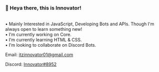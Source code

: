 ### 👋 Heya there, this is Innovator!
<br> • Mainly Interested in JavaScript, Developing Bots and APIs. Though I'm always open to learn something new!
<br> • I’m currently working on Core.
<br> • I’m currently learning HTML & CSS.
<br> • I’m looking to collaborate on Discord Bots.


Email: itzinnovator01@gmail.com


Discord: [Innovator#8952](https://discord.com/users/753845579670487128)



